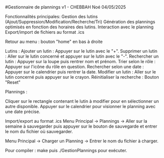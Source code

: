 #Gestionnaire de plannings v1 - CHEBBAH Noé 04/05/2025

Fonctionnalités principales:
Gestion des lutins (Ajout/Suppression/Modification/Recherche/Tri)
Génération des plannings optimisés en fonction des horaires des lutins.
Interaction avec le planning
Export/import de fichiers au format .ics


Retour au menu : bouton "home" en bas à droite

Lutins :
Ajouter un lutin : Appuyer sur le lutin avec le "+".
Supprimer un lutin : Aller sur le lutin concerné et appuyer sur le lutin avec le "-".
Rechercher un lutin : Appuyer sur la loupe puis rentrer nom et prénom.
Trier selon le rôle : Appuyer sur l'icône du rôle en question.
Rechercher selon une date : Appuyer sur le calendrier puis rentrer la date.
Modifier un lutin : Aller sur le lutin concerné puis appuyer sur le crayon.
Réinitialiser la recherche : Bouton "Reset"

Plannings : 

Cliquer sur le rectangle contenant le lutin à modifier pour en sélectionner un autre disponible.
Appuyer sur le calendrier pour visionner le planning avec une date précise.

Import/export au format .ics
Menu Principal -> Plannings -> Aller sur la semaine à sauvegarder puis appuyer sur le bouton de sauvegarde et entrer le nom du fichier où sauvegarder.

Menu Principal -> Charger un Planning -> Entrer le nom du fichier à charger.



Pour compiler : make puis ./GestionPlannings pour exécuter.



